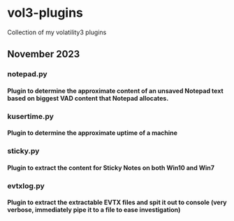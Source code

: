 # vol3-plugins
Collection of my volatility3 plugins

## November 2023
### notepad.py
#### Plugin to determine the approximate content of an unsaved Notepad text based on biggest VAD content that Notepad allocates.
### kusertime.py
#### Plugin to determine the approximate uptime of a machine
### sticky.py
#### Plugin to extract the content for Sticky Notes on both Win10 and Win7
### evtxlog.py
#### Plugin to extract the extractable EVTX files and spit it out to console (very verbose, immediately pipe it to a file to ease investigation)
